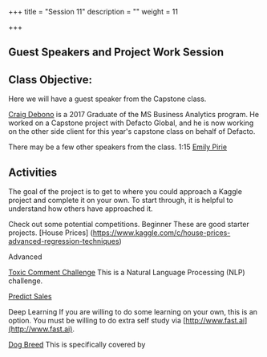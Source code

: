 +++
title = "Session 11"
description = ""
weight = 11

+++

## Guest Speakers and Project Work Session

## Class Objective:

Here we will have a guest speaker from the Capstone class.

[Craig Debono](https://www.linkedin.com/in/craig-debono-894a52b3) is a 2017 Graduate of the MS Business Analytics program. He worked on a Capstone project with Defacto Global, and he is now working on the other side client for this year's capstone class on behalf of Defacto.    

There may be a few other speakers from the class.
1:15 [Emily Pirie](https://www.linkedin.com/in/emilypirie)

## Activities
The goal of the project is to get to where you could approach a Kaggle project and complete it on your own. To start through, it is helpful to understand how others have approached it.




Check out some potential competitions.
Beginner
These are good starter projects.
[House Prices] (https://www.kaggle.com/c/house-prices-advanced-regression-techniques)


Advanced

[Toxic Comment Challenge](https://www.kaggle.com/c/jigsaw-toxic-comment-classification-challenge/data) This is a Natural Language Processing (NLP) challenge.

[Predict Sales](https://www.kaggle.com/c/competitive-data-science-predict-future-sales)

Deep Learning
If you are willing to do some learning on your own, this is an option.  You must be willing to do extra self study via [http://www.fast.ai](http://www.fast.ai).

[Dog Breed](https://www.kaggle.com/c/dog-breed-identification) This is specifically covered by 

